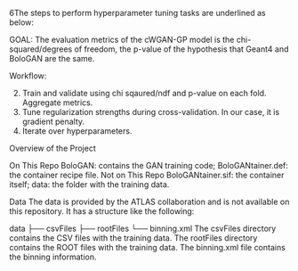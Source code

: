 6The steps to perform hyperparameter tuning tasks are underlined as below:

GOAL: The evaluation metrics of the cWGAN-GP model is the chi-squared/degrees of freedom, the p-value of the hypothesis that Geant4 and BoloGAN are the same. 

Workflow:

2. Train and validate using chi sqaured/ndf and p-value on each fold. Aggregate metrics.
3. Tune regularization strengths during cross-validation. In our case, it is gradient penalty.
4. Iterate over hyperparameters. 


Overview of the Project

On This Repo
BoloGAN: contains the GAN training code;
BoloGANtainer.def: the container recipe file.
Not on This Repo
BoloGANtainer.sif: the container itself;
data: the folder with the training data.

Data
The data is provided by the ATLAS collaboration and is not available on this repository. It has a structure like the following:

data
├── csvFiles
├── rootFiles
└── binning.xml
The csvFiles directory contains the CSV files with the training data.
The rootFiles directory contains the ROOT files with the training data.
The binning.xml file contains the binning information.




